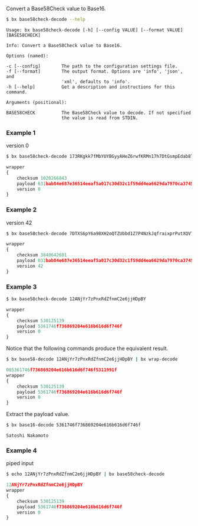 Convert a Base58Check value to Base16.
```sh
$ bx base58check-decode --help
```
```
Usage: bx base58check-decode [-h] [--config VALUE] [--format VALUE]
[BASE58CHECK]

Info: Convert a Base58Check value to Base16.

Options (named):

-c [--config]        The path to the configuration settings file.
-f [--format]        The output format. Options are 'info', 'json', and  
                     'xml', defaults to 'info'.                          
-h [--help]          Get a description and instructions for this command.

Arguments (positional):

BASE58CHECK          The Base58Check value to decode. If not specified
                     the value is read from STDIN.
```
### Example 1
version 0
```sh
$ bx base58check-decode 173RKgkk7fMbYUYBGyyAHeZ6rwfKRMn17h7DtGsmpEdab8TV6UB
```
```js
wrapper
{
    checksum 1020266843
    payload 031bab84e687e36514eeaf5a017c30d32c1f59dd4ea6629da7970ca374513dd006
    version 0
}
```
### Example 2
version 42
```sh
$ bx base58check-decode 7DTXS6pY6a98XH2oQTZUbbd1Z7P4NzkJqfraixprPutXQVTkwBGw
```
```js
wrapper
{
    checksum 3840642601
    payload 031bab84e687e36514eeaf5a017c30d32c1f59dd4ea6629da7970ca374513dd006
    version 42
}
```
### Example 3
```sh
$ bx base58check-decode 12ANjYr7zPnxRdZfnmC2e6jjHDpBY
```
```js
wrapper
{
    checksum 530125139
    payload 5361746f736869204e616b616d6f746f
    version 0
}
```
Notice that the following commands produce the equivalent result.
```sh
$ bx base58-decode 12ANjYr7zPnxRdZfnmC2e6jjHDpBY | bx wrap-decode
```
```js
005361746f736869204e616b616d6f746f5311991f
wrapper
{
    checksum 530125139
    payload 5361746f736869204e616b616d6f746f
    version 0
}
```
Extract the payload value.
```sh
$ bx base16-decode 5361746f736869204e616b616d6f746f
```
```
Satoshi Nakamoto
```
### Example 4
piped input
```sh
$ echo 12ANjYr7zPnxRdZfnmC2e6jjHDpBY | bx base58check-decode
```
```js
12ANjYr7zPnxRdZfnmC2e6jjHDpBY 
wrapper
{
    checksum 530125139
    payload 5361746f736869204e616b616d6f746f
    version 0
}
```